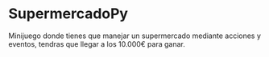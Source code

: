 # SupermercadoPy
Minijuego donde tienes que manejar un supermercado mediante acciones y eventos, tendras que llegar a los 10.000€ para ganar.
